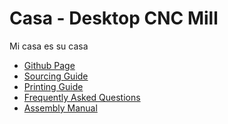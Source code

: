 # Casa - Desktop CNC Mill
Mi casa es su casa

- [Github Page]()
- [Sourcing Guide](./bom/sourcing_guide.md)
- [Printing Guide](./bom/sourcing_guide.md)
- [Frequently Asked Questions](./faq.md)
- [Assembly Manual](./manual/index.md)
